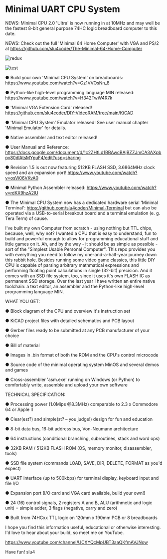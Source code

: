 # Minimal UART CPU System

NEWS: Minimal CPU 2.0 'Ultra' is now running in at 10MHz and may well be the fastest 8-bit general purpose 74HC logic breadboard computer to this date.

NEWS: Check out the full 'Minimal 64 Home Computer' with VGA and PS/2 at https://github.com/slu4coder/The-Minimal-64-Home-Computer

![redux](https://github.com/slu4coder/Minimal-UART-CPU-System/assets/52576999/acc415e3-ad05-4efc-9c1f-75901d5e7321)

![test](https://github.com/slu4coder/Minimal-UART-CPU-System/assets/52576999/0edf149a-9e37-47e4-8fc6-2b422d1a01ea)

● Build your own 'Minimal CPU System' on breadboards: https://www.youtube.com/watch?v=Gz1VVOsNn_8

● Python-like high-level programming language MIN released: https://www.youtube.com/watch?v=H342TwW4R7k

● 'Minimal VGA Extension Card' released! https://github.com/slu4coder/DIY-VideoRAM/tree/main/KiCAD

● 'Minimal CPU System' Emulator released! See user manual chapter 'Minimal Emulator' for details.

● Native assembler and text editor released!

● User Manual and Reference: https://docs.google.com/document/d/1c2ZHtLd1BBAwcBAjBZZJmCA3AXpbpv80dlAtsMYpuF4/edit?usp=sharing

● Revision 1.5 is out now featuring 512KB FLASH SSD, 3.6864MHz clock speed and an expansion port!
https://www.youtube.com/watch?v=osVi06VKvA0

● Minimal Python Assembler released: https://www.youtube.com/watch?v=rdKX9hzA2lU

● The Minimal CPU System now has a dedicated hardware serial 'Minimal Terminal': https://github.com/slu4coder/Minimal-Terminal
but can also be operated via a USB-to-serial breakout board and a terminal emulation (e. g. Tera Term) of cause.

I've built my own Computer from scratch - using nothing but TTL chips, because, well, why not? I wanted a CPU that is easy to understand, fun to build and powerful enough to allow for programming educational stuff and little games on it. Ah, and by the way - it should be as simple as possible - sort of the "Simplest Usable Personal Computer". This repo provides you with everything you need to follow my one-and-a-half-year journey down this rabbit hole. Besides running some video game classics, this little DIY CPU is capable of parsing arbitrary mathmatical expressions and performing floating point calculations in single (32-bit) precision. And it comes with an SSD file system, too, since it uses it's own FLASH IC as permanent SSD storage. Over the last year I have written an entire native toolchain: a text editor, an assembler and the Python-like high-level programming language MIN.

WHAT YOU GET:

  ● Block diagram of the CPU and overview it's instruction set
  
  ● KiCAD project files with detailed schematics and PCB layout
  
  ● Gerber files ready to be submitted at any PCB manufacturer of your choice
  
  ● Bill of material
  
  ● Images in .bin format of both the ROM and the CPU's control microcode
  
  ● Source code of the minimal operating system MinOS and several demos and games
  
  ● Cross-assembler 'asm.exe' running on Windows (or Python) to comfortably write, assemble and upload your own software
  

TECHNICAL SPECIFICATION:
  
  ● Processing power (1.0Mips @8.3MHz) comparable to 2.3 x Commodore 64 or Apple II
  
  ● Clear(est?) and simple(st? – you judge!) design for fun and education
  
  ● 8-bit data bus, 16-bit address bus, Von-Neumann architecture
  
  ● 64 instructions (conditional branching, subroutines, stack and word ops)
  
  ● 32KB RAM / 512KB FLASH ROM (OS, memory monitor, disassembler, tools)
  
  ● SSD file system (commands LOAD, SAVE, DIR, DELETE, FORMAT as you'd expect)
  
  ● UART interface (up to 500kbps) for terminal display, keyboard input and file I/O
 
  ● Expansion port (I/O card and VGA card available, build your own!)
   
  ● 24 (16) control signals, 2 registers A and B, ALU (arithmetic and logic unit) = simple adder, 3 flags (negative, carry and zero)
  
  ● Built from 74HCxx TTL logic on 120mm x 190mm PCB or 8 breadboards
  

I hope you find this information useful, educational or otherwise interesting. I'd love to hear about your build, so meet me on YouTube.

https://www.youtube.com/channel/UCXYQcMpUBT3aaQKfmAVJNow

Have fun!
slu4
